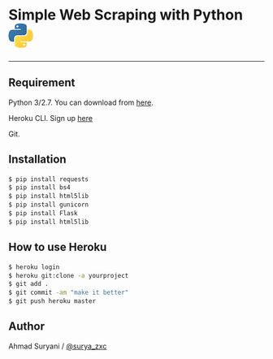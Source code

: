 # Simple Web Scraping with Python ![Python Logo](/python-small.png)

----

## Requirement

Python 3/2.7. You can download from [here](https://www.python.org/downloads/).

Heroku CLI. Sign up [here](https://www.heroku.com/)

Git. 

## Installation

```sh
$ pip install requests
$ pip install bs4
$ pip install html5lib
$ pip install gunicorn
$ pip install Flask   
$ pip install html5lib
```

## How to use Heroku
```sh
$ heroku login
$ heroku git:clone -a yourproject
$ git add .
$ git commit -am "make it better"
$ git push heroku master
```

## Author
Ahmad Suryani / [@surya_zxc](https://www.instagram.com/surya_zxc)
